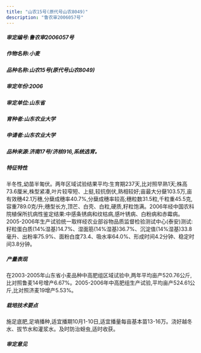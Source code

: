 ```yaml
---
title: "山农15号(原代号山农8049)"
description: "鲁农审2006057号"
---
```

##### 审定编号:鲁农审2006057号

##### 作物名称:小麦

##### 品种名称:山农15号(原代号山农8049)

##### 审定年份:2006

##### 审定单位:山东省

##### 育种者:山东农业大学

##### 申请者:山东农业大学

##### 品种来源:济南17号/济核916,系统选育。

##### 特征特性
半冬性,幼苗半匍伏。两年区域试验结果平均:生育期237天,比对照早熟1天;株高73.6厘米,株型紧凑,叶片较窄短、上挺,较抗倒伏,熟相较好;亩最大分蘖103.5万,亩有效穗42.1万穗,分蘖成穗率40.7%,分蘖成穗率较高;穗粒数31.5粒,千粒重45.5克,容重789.0克/升;穗型长方,顶芒、白壳、白粒,硬质,籽粒饱满。2006年经中国农科院植保所抗病性鉴定结果:中感条锈病和纹枯病,感叶锈病、白粉病和赤霉病。2005-2006年生产试验统一取样经农业部谷物品质监督检验测试中心(泰安)测试:籽粒蛋白质(14%湿基)14.7%、湿面筋(14%湿基)36.7%、沉淀值(14%湿基)33.8毫升、出粉率75.9%、面粉白度73.4、吸水率64.0%、形成时间4.2分钟、稳定时间3.8分钟。

##### 产量表现
在2003-2005年山东省小麦品种中高肥组区域试验中,两年平均亩产520.76公斤,比对照鲁麦14号增产6.67%。2005-2006年中高肥组生产试验,平均亩产524.61公斤,比对照济麦19增产5.53%。

##### 栽培技术要点
施足底肥,足墒播种,适宜播期10月1-10日,适宜播量每亩基本苗13-16万。浇好越冬水、拔节水和灌浆水。及时防治蚜虫,适时收获。

##### 审定意见

